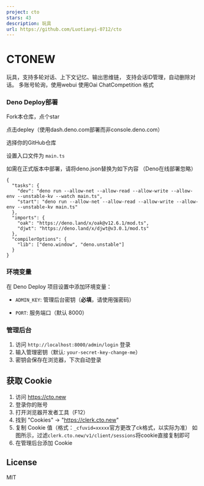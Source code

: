 ```yaml
---
project: cto
stars: 43
description: 玩具
url: https://github.com/Luotianyi-0712/cto
---
```


CTONEW
======

玩具，支持多轮对话、上下文记忆、输出思维链， 支持会话ID管理，自动删除对话。 多账号轮询，使用webui 使用Oai ChatCompetition 格式

### Deno Deploy部署

Fork本仓库，点个star

点击depley（使用dash.deno.com部署而非console.deno.com）

选择你的GitHub仓库

设置入口文件为 `main.ts`

如需在正式版本中部署，请将deno.json替换为如下内容 （Deno在线部署忽略）

```
{
  "tasks": {
    "dev": "deno run --allow-net --allow-read --allow-write --allow-env --unstable-kv --watch main.ts",
    "start": "deno run --allow-net --allow-read --allow-write --allow-env --unstable-kv main.ts"
  },
  "imports": {
    "oak": "https://deno.land/x/oak@v12.6.1/mod.ts",
    "djwt": "https://deno.land/x/djwt@v3.0.1/mod.ts"
  },
  "compilerOptions": {
    "lib": ["deno.window", "deno.unstable"]
  }
}
```

### 环境变量

在 Deno Deploy 项目设置中添加环境变量：

-   `ADMIN_KEY`: 管理后台密钥（**必填**，请使用强密码）
    
-   `PORT`: 服务端口（默认 8000）
    

### 管理后台

1.  访问 `http://localhost:8000/admin/login` 登录
2.  输入管理密钥（默认: `your-secret-key-change-me`）
3.  密钥会保存在浏览器，下次自动登录

获取 Cookie
---------

1.  访问 https://cto.new
2.  登录你的账号
3.  打开浏览器开发者工具（F12）
4.  找到 "Cookies" → "https://clerk.cto.new"
5.  复制 Cookie 值（格式：`_cfuvid=xxxxx`官方更改了ck格式，以实际为准） 如图所示，过滤`clerk.cto.new/v1/client/sessions`将cookie直接复制即可
6.  在管理后台添加 Cookie

License
-------

MIT
